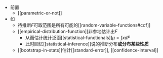 - 前置
  - [[parametric-or-not]]
- 如
  - 待推断$F$可取范围是所有可能的[[random-variable-functions#cdf]]
  - [[empirical-distribution-function]]非参地估计出$F$
    - 从而估计统计泛函[[statistical-functionals]]$\mu = \int xdF$
    - 此时回忆[[statistical-inference]]说的推断分布**或分布某些性质**
  - [[bootstrap-in-stats]]估计[[standard-error]], [[confidence-interval]]